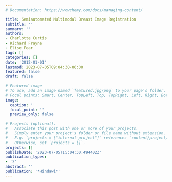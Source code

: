 ```yaml
---
# Documentation: https://wowchemy.com/docs/managing-content/

title: Semiautomated Multimodal Breast Image Registration
subtitle: ''
summary: ''
authors:
- Charlotte Curtis
- Richard Frayne
- Elise Fear
tags: []
categories: []
date: '2012-01-01'
lastmod: 2023-07-05T09:04:30-06:00
featured: false
draft: false

# Featured image
# To use, add an image named `featured.jpg/png` to your page's folder.
# Focal points: Smart, Center, TopLeft, Top, TopRight, Left, Right, BottomLeft, Bottom, BottomRight.
image:
  caption: ''
  focal_point: ''
  preview_only: false

# Projects (optional).
#   Associate this post with one or more of your projects.
#   Simply enter your project's folder or file name without extension.
#   E.g. `projects = ["internal-project"]` references `content/project/deep-learning/index.md`.
#   Otherwise, set `projects = []`.
projects: []
publishDate: '2023-07-05T15:04:30.494402Z'
publication_types:
- '2'
abstract: ''
publication: '*Hindawi*'
---
```

